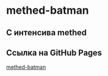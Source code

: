 # methed-batman
## С интенсива methed
## Ссылка на GitHub Pages
[methed-batman](https://slawaslawa.github.io/methed-batman/)

